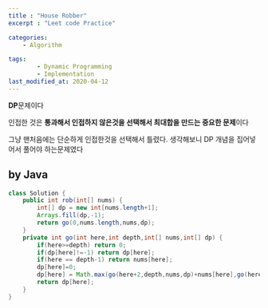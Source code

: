 ```yaml
---
title : "House Robber"
excerpt : "Leet code Practice"

categories:
    - Algorithm

tags:
        - Dynamic Programming
        - Implementation
last_modified_at: 2020-04-12
---
```


**DP**문제이다

인접한 것은 **통과해서 인접하지 않은것을 선택해서 최대합을 만드는 중요한 문제**이다

그냥 맨처음에는 단순하게 인접한것을 선택해서 틀렸다. 생각해보니 DP 개념을 집어넣어서 풀어야 하는문제였다

## by Java

```java
class Solution {
    public int rob(int[] nums) {
        int[] dp = new int[nums.length+1];
        Arrays.fill(dp,-1);
        return go(0,nums.length,nums,dp);
    }
    private int go(int here,int depth,int[] nums,int[] dp) {
        if(here>=depth) return 0;
        if(dp[here]!=-1) return dp[here];
        if(here == depth-1) return nums[here];
        dp[here]=0;
        dp[here] = Math.max(go(here+2,depth,nums,dp)+nums[here],go(here+3,depth,nums,dp)+nums[here+1]);
        return dp[here];
    }
}
```
